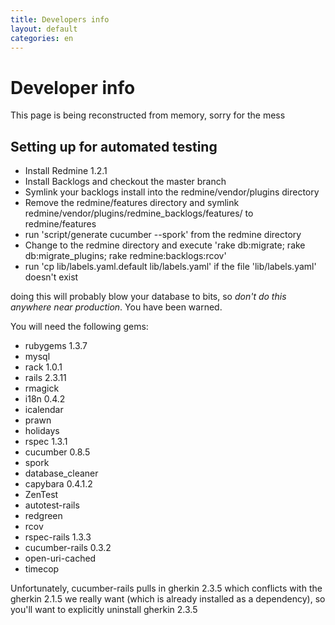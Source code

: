 ```yaml
---
title: Developers info
layout: default
categories: en
---
```

# Developer info

This page is being reconstructed from memory, sorry for the mess

## Setting up for automated testing

* Install Redmine 1.2.1
* Install Backlogs and checkout the master branch
* Symlink your backlogs install into the redmine/vendor/plugins directory
* Remove the redmine/features directory and symlink redmine/vendor/plugins/redmine_backlogs/features/ to redmine/features
* run 'script/generate cucumber --spork' from the redmine directory
* Change to the redmine directory and execute 'rake db:migrate; rake db:migrate_plugins; rake redmine:backlogs:rcov'
* run 'cp lib/labels.yaml.default lib/labels.yaml' if the file 'lib/labels.yaml' doesn't exist

doing this will probably blow your database to bits, so *don't do this
anywhere near production*. You have been warned.

You will need the following gems:

* rubygems 1.3.7 
* mysql
* rack 1.0.1
* rails 2.3.11
* rmagick
* i18n 0.4.2
* icalendar
* prawn
* holidays
* rspec 1.3.1
* cucumber 0.8.5
* spork
* database_cleaner
* capybara 0.4.1.2
* ZenTest
* autotest-rails
* redgreen
* rcov
* rspec-rails 1.3.3
* cucumber-rails 0.3.2
* open-uri-cached
* timecop

Unfortunately, cucumber-rails pulls in gherkin 2.3.5 which conflicts with the gherkin 2.1.5 we really want (which is already installed as a dependency), so you'll want to explicitly uninstall gherkin 2.3.5
